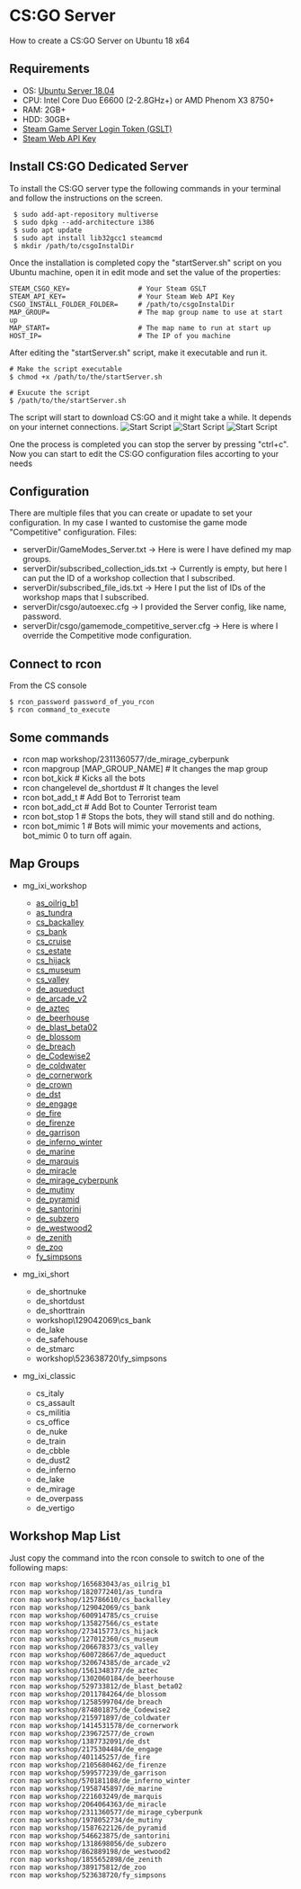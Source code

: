 # CS:GO Server

How to create a CS:GO Server on Ubuntu 18 x64

## Requirements

* OS: [Ubuntu Server 18.04](https://releases.ubuntu.com/18.04/ubuntu-18.04.5-live-server-amd64.iso)
* CPU: Intel Core Duo E6600 (2-2.8GHz+) or AMD Phenom X3 8750+
* RAM: 2GB+
* HDD: 30GB+
* [Steam Game Server Login Token (GSLT)](https://developer.valvesoftware.com/wiki/Counter-Strike:_Global_Offensive_Dedicated_Servers)
* [Steam Web API Key](https://developer.valvesoftware.com/wiki/CSGO_Workshop_For_Server_Operators)

## Install CS:GO Dedicated Server

To install the CS:GO server type the following commands in your terminal and follow the instructions on the screen.
~~~~
 $ sudo add-apt-repository multiverse
 $ sudo dpkg --add-architecture i386
 $ sudo apt update
 $ sudo apt install lib32gcc1 steamcmd 
 $ mkdir /path/to/csgoInstalDir
~~~~
Once the installation is completed copy the "startServer.sh" script on you Ubuntu machine, open it in edit mode and set the value of the properties:
~~~~
STEAM_CSGO_KEY=                 # Your Steam GSLT
STEAM_API_KEY=                  # Your Steam Web API Key
CSGO_INSTALL_FOLDER_FOLDER=     # /path/to/csgoInstalDir
MAP_GROUP=                      # The map group name to use at start up
MAP_START=                      # The map name to run at start up
HOST_IP=                        # The IP of you machine
~~~~

After editing the "startServer.sh" script, make it executable and run it.
~~~~
# Make the script executable
$ chmod +x /path/to/the/startServer.sh

# Exucute the script
$ /path/to/the/startServer.sh
~~~~

The script will start to download CS:GO and it might take a while. It depends on your internet connections.
![Start Script](./Misc/Screenshots/1.png)
![Start Script](./Misc/Screenshots/2.png)
![Start Script](./Misc/Screenshots/3.png)

One the process is completed you can stop the server by pressing "ctrl+c". Now you can start to edit the CS:GO configuration files accorting to your needs

## Configuration

There are multiple files that you can create or upadate to set your configuration. In my case I wanted to customise the game mode "Competitive" configuration.
Files:
* serverDir/GameModes_Server.txt -> Here is were I have defined my map groups.
* serverDir/subscribed_collection_ids.txt -> Currently is empty, but here I can put the ID of a workshop collection that I subscribed.
* serverDir/subscribed_file_ids.txt -> Here I put the list of IDs of the workshop maps that I subscribed.
* serverDir/csgo/autoexec.cfg -> I provided the Server config, like name, password.
* serverDir/csgo/gamemode_competitive_server.cfg -> Here is where I override the Competitive mode configuration.

## Connect to rcon

From the CS console

~~~~
$ rcon_password password_of_you_rcon
$ rcon command_to_execute
~~~~

## Some commands

- rcon map workshop/2311360577/de_mirage_cyberpunk
- rcon mapgroup [MAP_GROUP_NAME] # It changes the map group
- rcon bot_kick # Kicks all the bots
- rcon changelevel de_shortdust # It changes the level
- rcon bot_add_t # Add Bot to Terrorist team
- rcon bot_add_ct # Add Bot to Counter Terrorist team
- rcon bot_stop 1 # Stops the bots, they will stand still and do nothing.
- rcon bot_mimic 1 # Bots will mimic your movements and actions, bot_mimic 0 to turn off again.

## Map Groups



* mg_ixi_workshop
    * [as_oilrig_b1](https://steamcommunity.com/sharedfiles/filedetails/?id=165683043)
    * [as_tundra](https://steamcommunity.com/sharedfiles/filedetails/?id=1820772401)
    * [cs_backalley](https://steamcommunity.com/sharedfiles/filedetails/?id=125786610)
    * [cs_bank](https://steamcommunity.com/sharedfiles/filedetails/?id=129042069)
    * [cs_cruise](https://steamcommunity.com/sharedfiles/filedetails/?id=600914785)
    * [cs_estate](https://steamcommunity.com/sharedfiles/filedetails/?id=135827566)
    * [cs_hijack](https://steamcommunity.com/sharedfiles/filedetails/?id=273415773)
    * [cs_museum](https://steamcommunity.com/sharedfiles/filedetails/?id=127012360)
    * [cs_valley](https://steamcommunity.com/sharedfiles/filedetails/?id=206678373)
    * [de_aqueduct](https://steamcommunity.com/sharedfiles/filedetails/?id=600728667)
    * [de_arcade_v2](https://steamcommunity.com/sharedfiles/filedetails/?id=320674385)
    * [de_aztec](https://steamcommunity.com/sharedfiles/filedetails/?id=1561348377)
    * [de_beerhouse](https://steamcommunity.com/sharedfiles/filedetails/?id=1302060184)
    * [de_blast_beta02](https://steamcommunity.com/sharedfiles/filedetails/?id=529733812)
    * [de_blossom](https://steamcommunity.com/sharedfiles/filedetails/?id=2011784264)
    * [de_breach](https://steamcommunity.com/sharedfiles/filedetails/?id=1258599704)
    * [de_Codewise2](https://steamcommunity.com/sharedfiles/filedetails/?id=874801875)
    * [de_coldwater](https://steamcommunity.com/sharedfiles/filedetails/?id=215971897)
    * [de_cornerwork](https://steamcommunity.com/sharedfiles/filedetails/?id=1414531578)
    * [de_crown](https://steamcommunity.com/sharedfiles/filedetails/?id=239672577)
    * [de_dst](https://steamcommunity.com/sharedfiles/filedetails/?id=1387732091)
    * [de_engage](https://steamcommunity.com/sharedfiles/filedetails/?id=2175304484)
    * [de_fire](https://steamcommunity.com/sharedfiles/filedetails/?id=401145257)
    * [de_firenze](https://steamcommunity.com/sharedfiles/filedetails/?id=2105680462)
    * [de_garrison](https://steamcommunity.com/sharedfiles/filedetails/?id=599577239)
    * [de_inferno_winter](https://steamcommunity.com/sharedfiles/filedetails/?id=570181108)
    * [de_marine](https://steamcommunity.com/sharedfiles/filedetails/?id=1958745897)
    * [de_marquis](https://steamcommunity.com/sharedfiles/filedetails/?id=221603249)
    * [de_miracle](https://steamcommunity.com/sharedfiles/filedetails/?id=2064064363)
    * [de_mirage_cyberpunk](https://steamcommunity.com/sharedfiles/filedetails/?id=2311360577)
    * [de_mutiny](https://steamcommunity.com/sharedfiles/filedetails/?id=1978052734)
    * [de_pyramid](https://steamcommunity.com/sharedfiles/filedetails/?id=1587622126)
    * [de_santorini](https://steamcommunity.com/sharedfiles/filedetails/?id=546623875)
    * [de_subzero](https://steamcommunity.com/sharedfiles/filedetails/?id=1318698056)
    * [de_westwood2](https://steamcommunity.com/sharedfiles/filedetails/?id=862889198)
    * [de_zenith](https://steamcommunity.com/sharedfiles/filedetails/?id=1855652898)
    * [de_zoo](https://steamcommunity.com/sharedfiles/filedetails/?id=389175812)
    * [fy_simpsons](https://steamcommunity.com/sharedfiles/filedetails/?id=523638720)
* mg_ixi_short
    * de_shortnuke
    * de_shortdust
    * de_shorttrain
    * workshop\129042069\cs_bank
    * de_lake
    * de_safehouse
    * de_stmarc
    * workshop\523638720\fy_simpsons

* mg_ixi_classic
    * cs_italy
    * cs_assault
    * cs_militia
    * cs_office
    * de_nuke
    * de_train
    * de_cbble
    * de_dust2
    * de_inferno
    * de_lake
    * de_mirage
    * de_overpass
    * de_vertigo


## Workshop Map List

Just copy the command into the rcon console to switch to one of the following maps:

~~~~
rcon map workshop/165683043/as_oilrig_b1
rcon map workshop/1820772401/as_tundra
rcon map workshop/125786610/cs_backalley
rcon map workshop/129042069/cs_bank
rcon map workshop/600914785/cs_cruise
rcon map workshop/135827566/cs_estate
rcon map workshop/273415773/cs_hijack
rcon map workshop/127012360/cs_museum
rcon map workshop/206678373/cs_valley
rcon map workshop/600728667/de_aqueduct
rcon map workshop/320674385/de_arcade_v2
rcon map workshop/1561348377/de_aztec
rcon map workshop/1302060184/de_beerhouse
rcon map workshop/529733812/de_blast_beta02
rcon map workshop/2011784264/de_blossom
rcon map workshop/1258599704/de_breach
rcon map workshop/874801875/de_Codewise2
rcon map workshop/215971897/de_coldwater
rcon map workshop/1414531578/de_cornerwork
rcon map workshop/239672577/de_crown
rcon map workshop/1387732091/de_dst
rcon map workshop/2175304484/de_engage
rcon map workshop/401145257/de_fire
rcon map workshop/2105680462/de_firenze
rcon map workshop/599577239/de_garrison
rcon map workshop/570181108/de_inferno_winter
rcon map workshop/1958745897/de_marine
rcon map workshop/221603249/de_marquis
rcon map workshop/2064064363/de_miracle
rcon map workshop/2311360577/de_mirage_cyberpunk
rcon map workshop/1978052734/de_mutiny
rcon map workshop/1587622126/de_pyramid
rcon map workshop/546623875/de_santorini
rcon map workshop/1318698056/de_subzero
rcon map workshop/862889198/de_westwood2
rcon map workshop/1855652898/de_zenith
rcon map workshop/389175812/de_zoo
rcon map workshop/523638720/fy_simpsons
~~~~
